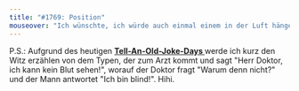```yaml
---
title: "#1769: Position"
mouseover: "Ich wünschte, ich würde auch einmal einem in der Luft hängenden ZZZ begegnen..."
---
```


P.S.:
Aufgrund des heutigen <a href="http://www.fonflatter.de/kalender"><strong>Tell-An-Old-Joke-Days </strong></a> werde ich kurz den Witz erzählen von dem Typen, der zum Arzt kommt und sagt "Herr Doktor, ich kann kein Blut sehen!", worauf der Doktor fragt "Warum denn nicht?" und der Mann antwortet "Ich bin blind!".
Hihi.
